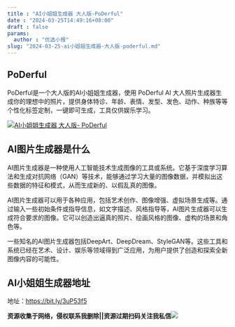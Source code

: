 ```yaml
---
title : "AI小姐姐生成器 大人版-PoDerful"
date : "2024-03-25T14:49:16+08:00"
draft : false
params:
  author : "优选小报"
slug: "2024-03-25-ai小姐姐生成器-大人版-poderful.md"
---
```


## PoDerful

PoDerful是一个大人版的AI小姐姐生成器，使用 PoDerful AI
大人照片生成器生成你的理想中的照片，提供身体特诊、年龄、表情、发型、发色、动作、种族等等个性化标签定制，一键即可生成，工具仅供娱乐学习。

[![AI小姐姐生成器 大人版-
PoDerful](//img7-1.zhekoulieshou.com/mmbiz_jpg/iaHBVewvSIbAjcr9g6TlCXSfiaDqkbzuEzQl4FSiaUJV8Rh4sXgkOdYQ8g1IOsH36rKc3RlSjyfVbAbbQ1jtibriasQ/0)](//img7-1.zhekoulieshou.com/mmbiz_jpg/iaHBVewvSIbAjcr9g6TlCXSfiaDqkbzuEzQl4FSiaUJV8Rh4sXgkOdYQ8g1IOsH36rKc3RlSjyfVbAbbQ1jtibriasQ/0)

## AI图片生成器是什么

AI图片生成器是一种使用人工智能技术生成图像的工具或系统。它基于深度学习算法和生成对抗网络（GAN）等技术，能够通过学习大量的图像数据，并模拟出这些数据的特征和模式，从而生成新的、以假乱真的图像。

AI图片生成器可以用于各种应用，包括艺术创作、图像增强、虚拟场景生成等。通过输入一些初始条件或指导信息，如文字描述、风格指导等，AI图片生成器可以生成符合要求的图像。它可以创造出逼真的照片、绘画风格的图像、虚构的场景和角色等。

一些知名的AI图片生成器包括DeepArt、DeepDream、StyleGAN等。这些工具和系统已经在艺术、设计、娱乐等领域得到广泛应用，为用户提供了创造和探索全新图像内容的可能性。

## AI小姐姐生成器地址

地址：https://bit.ly/3uP53f5

**资源收集于网络，侵权联系我删除||资源过期扫码关注我私信**![](//img7-1.zhekoulieshou.com/mmbiz_jpg/iaHBVewvSIbAjcr9g6TlCXSfiaDqkbzuEzp207hVzPqT4YGQOAazQ1KNHCeACbia5Lzq4Ckwibe48iar1q7lgVP1o3w/640?wx_fmt=jpeg&from=appmsg)


